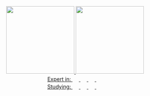 <div align="center">
  <a href="https://github.com/lucaspabreu">
  <img height="180em" src="https://github-readme-stats.vercel.app/api?username=lucaspabreu&theme=github_dark&include_all_commits=true&count_private=true"/>
  <img height="180em" src="https://github-readme-stats.vercel.app/api/top-langs/?username=lucaspabreu&theme=github_dark&langs_count=7"/>
</div>
  

 <div align="center">
Expert in:
    <img height="17em" src="https://aleen42.github.io/badges/src/photoshop.svg">
    <img height="17em" src="https://aleen42.github.io/badges/src/illustrator.svg">
    <img height="17em" src="https://aleen42.github.io/badges/src/after_effects.svg">
    <img height="17em" src="https://aleen42.github.io/badges/src/premiere.svg">
     <br/>
</div>

<div align="center">
   Studying:
    <img height="17em" src="https://img.shields.io/badge/HTML5-E34F26?style=for-the-badge&logo=html5&logoColor=white">    
    <img height="17em" src="https://img.shields.io/badge/CSS-239120?&style=for-the-badge&logo=css3&logoColor=white">
    <img height="17em" src="https://img.shields.io/badge/JavaScript-F7DF1E?style=for-the-badge&logo=javascript&logoColor=black">
    <img height="17em" src="https://img.shields.io/badge/Python-3776AB?style=for-the-badge&logo=python&logoColor=white">

       
</div>

